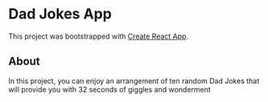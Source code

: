 # Dad Jokes App

This project was bootstrapped with [Create React App](https://github.com/facebook/create-react-app).

## About

In this project, you can enjoy an arrangement of ten random Dad Jokes that will provide you with 32 seconds of giggles and wonderment

